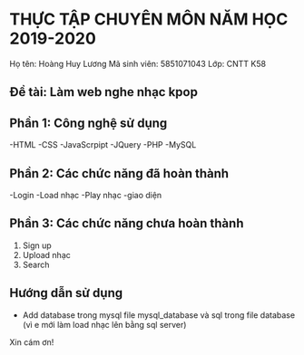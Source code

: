 # THỰC TẬP CHUYÊN MÔN NĂM HỌC 2019-2020
Họ tên: Hoàng Huy Lương
Mã sinh viên: 5851071043
Lớp: CNTT K58
## Đề tài: Làm web nghe nhạc kpop
## Phần 1: Công nghệ sử dụng
-HTML
-CSS
-JavaScrpipt
-JQuery
-PHP
-MySQL
## Phần 2: Các chức năng đã hoàn thành
-Login
-Load nhạc
-Play nhạc
-giao diện
## Phần 3: Các chức năng chưa hoàn thành
1. Sign up
2. Upload nhạc
3. Search
## Hướng dẫn sử dụng
- Add database trong mysql file mysql_database và sql trong file database (vì e mới làm load nhạc lên bằng sql server)

Xin cám ơn!
